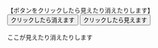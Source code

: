 <html>
<head>
<meta http-equiv="Content-Type" content="text/html; charset=UTF-8">
<title>
教材２ー５
</title>

<script type="text/javascript">

function kieru(){
	var span = document.getElementById("target");
	span.style.display = "none";
}

function mieru(){
	var span = document.getElementById("target");
	span.style.display = "";
}

</script>
</head>
<body>
【ボタンをクリックしたら見えたり消えたりします】<br>
<input type="button" value="クリックしたら消えます" onclick="kieru()">
<input type="button" value="クリックしたら見えます" onclick="mieru()"><br>
<br>
<span id="target">ここが見えたり消えたりします</span><br>
<br><br>
<span id="mihon" style="display:none">
スタイルの見本です。<br>
ここは見えません。
</span>
</body>
</html>





